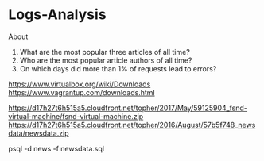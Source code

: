 # Logs-Analysis

About


1. What are the most popular three articles of all time? 
2. Who are the most popular article authors of all time?
3. On which days did more than 1% of requests lead to errors? 


https://www.virtualbox.org/wiki/Downloads
https://www.vagrantup.com/downloads.html

https://d17h27t6h515a5.cloudfront.net/topher/2017/May/59125904_fsnd-virtual-machine/fsnd-virtual-machine.zip
https://d17h27t6h515a5.cloudfront.net/topher/2016/August/57b5f748_newsdata/newsdata.zip

psql -d news -f newsdata.sql

